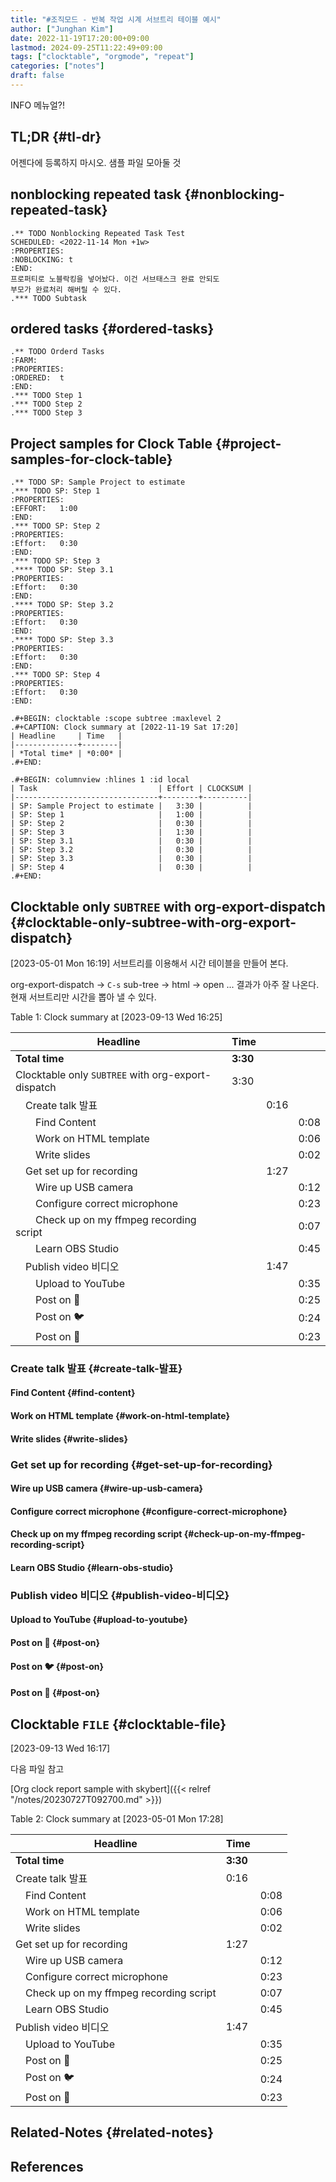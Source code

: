 ```yaml
---
title: "#조직모드 - 반복 작업 시계 서브트리 테이블 예시"
author: ["Junghan Kim"]
date: 2022-11-19T17:20:00+09:00
lastmod: 2024-09-25T11:22:49+09:00
tags: ["clocktable", "orgmode", "repeat"]
categories: ["notes"]
draft: false
---
```


INFO 메뉴얼?!


## TL;DR {#tl-dr}

어젠다에 등록하지 마시오. 샘플 파일 모아둘 것


## nonblocking repeated task {#nonblocking-repeated-task}

```text
.** TODO Nonblocking Repeated Task Test
SCHEDULED: <2022-11-14 Mon +1w>
:PROPERTIES:
:NOBLOCKING: t
:END:
프로퍼티로 노블락킹을 넣어놨다. 이건 서브태스크 완료 안되도
부모가 완료처리 해버릴 수 있다.
.*** TODO Subtask
```


## ordered tasks {#ordered-tasks}

```text
.** TODO Orderd Tasks                                                  :FARM:
:PROPERTIES:
:ORDERED:  t
:END:
.*** TODO Step 1
.*** TODO Step 2
.*** TODO Step 3
```


## Project samples for Clock Table {#project-samples-for-clock-table}

```text
.** TODO SP: Sample Project to estimate
.*** TODO SP: Step 1
:PROPERTIES:
:EFFORT:   1:00
:END:
.*** TODO SP: Step 2
:PROPERTIES:
:Effort:   0:30
:END:
.*** TODO SP: Step 3
.**** TODO SP: Step 3.1
:PROPERTIES:
:Effort:   0:30
:END:
.**** TODO SP: Step 3.2
:PROPERTIES:
:Effort:   0:30
:END:
.**** TODO SP: Step 3.3
:PROPERTIES:
:Effort:   0:30
:END:
.*** TODO SP: Step 4
:PROPERTIES:
:Effort:   0:30
:END:

.#+BEGIN: clocktable :scope subtree :maxlevel 2
.#+CAPTION: Clock summary at [2022-11-19 Sat 17:20]
| Headline     | Time   |
|--------------+--------|
| *Total time* | *0:00* |
.#+END:

.#+BEGIN: columnview :hlines 1 :id local
| Task                           | Effort | CLOCKSUM |
|--------------------------------+--------+----------|
| SP: Sample Project to estimate |   3:30 |          |
| SP: Step 1                     |   1:00 |          |
| SP: Step 2                     |   0:30 |          |
| SP: Step 3                     |   1:30 |          |
| SP: Step 3.1                   |   0:30 |          |
| SP: Step 3.2                   |   0:30 |          |
| SP: Step 3.3                   |   0:30 |          |
| SP: Step 4                     |   0:30 |          |
.#+END:
```


## Clocktable only `SUBTREE` with org-export-dispatch {#clocktable-only-subtree-with-org-export-dispatch}

<span class="timestamp-wrapper"><span class="timestamp">[2023-05-01 Mon 16:19] </span></span> 서브트리를 이용해서 시간 테이블을 만들어 본다.

org-export-dispatch -&gt; `C-s` sub-tree -&gt; html -&gt; open ... 결과가 아주 잘 나온다. 현재 서브트리만 시간을 뽑아 낼 수 있다.

<div class="table-caption">
  <span class="table-number">Table 1:</span>
  Clock summary at <span class="timestamp-wrapper"><span class="timestamp">[2023-09-13 Wed 16:25]</span></span>
</div>

| Headline                                                       | Time     |      |      |
|----------------------------------------------------------------|----------|------|------|
| **Total time**                                                 | **3:30** |      |      |
| Clocktable only `SUBTREE` with org-export-dispatch             | 3:30     |      |      |
| &ensp;&ensp;Create talk 발표                                   |          | 0:16 |      |
| &ensp;&ensp;&ensp;&ensp;Find Content                           |          |      | 0:08 |
| &ensp;&ensp;&ensp;&ensp;Work on HTML template                  |          |      | 0:06 |
| &ensp;&ensp;&ensp;&ensp;Write slides                           |          |      | 0:02 |
| &ensp;&ensp;Get set up for recording                           |          | 1:27 |      |
| &ensp;&ensp;&ensp;&ensp;Wire up USB camera                     |          |      | 0:12 |
| &ensp;&ensp;&ensp;&ensp;Configure correct microphone           |          |      | 0:23 |
| &ensp;&ensp;&ensp;&ensp;Check up on my ffmpeg recording script |          |      | 0:07 |
| &ensp;&ensp;&ensp;&ensp;Learn OBS Studio                       |          |      | 0:45 |
| &ensp;&ensp;Publish video 비디오                               |          | 1:47 |      |
| &ensp;&ensp;&ensp;&ensp;Upload to YouTube                      |          |      | 0:35 |
| &ensp;&ensp;&ensp;&ensp;Post on 🐘                             |          |      | 0:25 |
| &ensp;&ensp;&ensp;&ensp;Post on 🐦                             |          |      | 0:24 |
| &ensp;&ensp;&ensp;&ensp;Post on 🔗                             |          |      | 0:23 |


### Create talk 발표 {#create-talk-발표}


#### Find Content {#find-content}


#### Work on HTML template {#work-on-html-template}


#### Write slides {#write-slides}


### Get set up for recording {#get-set-up-for-recording}


#### Wire up USB camera {#wire-up-usb-camera}


#### Configure correct microphone {#configure-correct-microphone}


#### Check up on my ffmpeg recording script {#check-up-on-my-ffmpeg-recording-script}


#### Learn OBS Studio {#learn-obs-studio}


### Publish video 비디오 {#publish-video-비디오}


#### Upload to YouTube {#upload-to-youtube}


#### Post on 🐘 {#post-on}


#### Post on 🐦 {#post-on}


#### Post on 🔗 {#post-on}


## Clocktable `FILE` {#clocktable-file}

<span class="timestamp-wrapper"><span class="timestamp">[2023-09-13 Wed 16:17]</span></span>

다음 파일 참고

[Org clock report sample with skybert]({{< relref "/notes/20230727T092700.md" >}})

<div class="table-caption">
  <span class="table-number">Table 2:</span>
  Clock summary at <span class="timestamp-wrapper"><span class="timestamp">[2023-05-01 Mon 17:28]</span></span>
</div>

| Headline                                           | Time     |      |
|----------------------------------------------------|----------|------|
| **Total time**                                     | **3:30** |      |
| Create talk 발표                                   | 0:16     |      |
| &ensp;&ensp;Find Content                           |          | 0:08 |
| &ensp;&ensp;Work on HTML template                  |          | 0:06 |
| &ensp;&ensp;Write slides                           |          | 0:02 |
| Get set up for recording                           | 1:27     |      |
| &ensp;&ensp;Wire up USB camera                     |          | 0:12 |
| &ensp;&ensp;Configure correct microphone           |          | 0:23 |
| &ensp;&ensp;Check up on my ffmpeg recording script |          | 0:07 |
| &ensp;&ensp;Learn OBS Studio                       |          | 0:45 |
| Publish video 비디오                               | 1:47     |      |
| &ensp;&ensp;Upload to YouTube                      |          | 0:35 |
| &ensp;&ensp;Post on 🐘                             |          | 0:25 |
| &ensp;&ensp;Post on 🐦                             |          | 0:24 |
| &ensp;&ensp;Post on 🔗                             |          | 0:23 |


## Related-Notes {#related-notes}

## References

<style>.csl-entry{text-indent: -1.5em; margin-left: 1.5em;}</style><div class="csl-bib-body">
</div>
